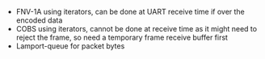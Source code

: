 - FNV-1A using iterators, can be done at UART receive time if over the encoded
  data
- COBS using iterators, cannot be done at receive time as it might need to
  reject the frame, so need a temporary frame receive buffer first
- Lamport-queue for packet bytes
